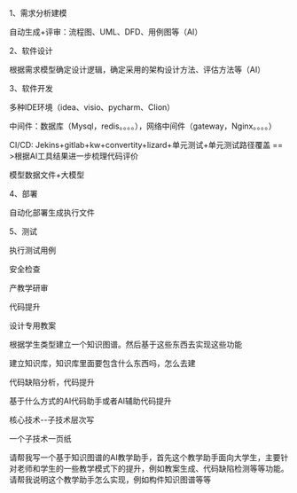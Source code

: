 1、需求分析建模

自动生成+评审：流程图、UML、DFD、用例图等（AI）

2、软件设计

根据需求模型确定设计逻辑，确定采用的架构设计方法、评估方法等（AI）

3、软件开发

多种IDE环境（idea、visio、pycharm、Clion）

中间件：数据库（Mysql，redis。。。。），网络中间件（gateway，Nginx。。。。）

CI/CD: Jekins+gitlab+kw+convertity+lizard+单元测试+单元测试路径覆盖 == >根据AI工具结果进一步梳理代码评价

模型数据文件+大模型

4、部署

自动化部署生成执行文件

5、测试

执行测试用例

安全检查



产教学研审



代码提升

设计专用教案



根据学生类型建立一个知识图谱。然后基于这些东西去实现这些功能

建立知识库，知识库里面要包含什么东西吗，怎么去建

代码缺陷分析，代码提升

基于什么方式的AI代码助手或者AI辅助代码提升

核心技术--子技术层次写

一个子技术一页纸



请帮我写一个基于知识图谱的AI教学助手，首先这个教学助手面向大学生，主要针对老师和学生的一些教学模式下的提升，例如教案生成、代码缺陷检测等等功能。请帮我说明这个教学助手怎么实现，例如构件知识图谱等等

